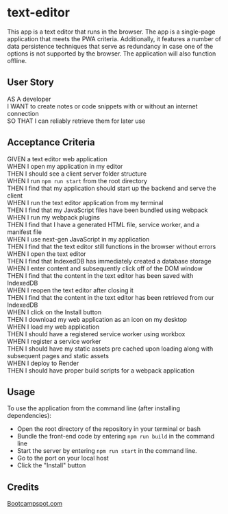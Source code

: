 # text-editor
 This app is a text editor that runs in the browser. The app is a single-page application that meets the PWA criteria. Additionally, it features a number of data persistence techniques that serve as redundancy in case one of the options is not supported by the browser. The application will also function offline.  

## User Story
AS A developer  
I WANT to create notes or code snippets with or without an internet connection  
SO THAT I can reliably retrieve them for later use  

## Acceptance Criteria
GIVEN a text editor web application  
WHEN I open my application in my editor  
THEN I should see a client server folder structure  
WHEN I run `npm run start` from the root directory  
THEN I find that my application should start up the backend and serve the client  
WHEN I run the text editor application from my terminal  
THEN I find that my JavaScript files have been bundled using webpack  
WHEN I run my webpack plugins  
THEN I find that I have a generated HTML file, service worker, and a manifest file  
WHEN I use next-gen JavaScript in my application  
THEN I find that the text editor still functions in the browser without errors  
WHEN I open the text editor  
THEN I find that IndexedDB has immediately created a database storage  
WHEN I enter content and subsequently click off of the DOM window  
THEN I find that the content in the text editor has been saved with IndexedDB  
WHEN I reopen the text editor after closing it  
THEN I find that the content in the text editor has been retrieved from our IndexedDB  
WHEN I click on the Install button  
THEN I download my web application as an icon on my desktop  
WHEN I load my web application  
THEN I should have a registered service worker using workbox  
WHEN I register a service worker  
THEN I should have my static assets pre cached upon loading along with subsequent pages and static assets  
WHEN I deploy to Render  
THEN I should have proper build scripts for a webpack application  

## Usage 
To use the application from the command line (after installing dependencies):  
- Open the root directory of the repository in your terminal or bash 
- Bundle the front-end code by entering `npm run build` in the command line  
- Start the server by entering `npm run start` in the command line.
- Go to the port on your local host  
- Click the "Install" button  

## Credits
[Bootcampspot.com](https://bootcampspot.instructure.com/courses/4347/assignments/62247?module_item_id=1082446)